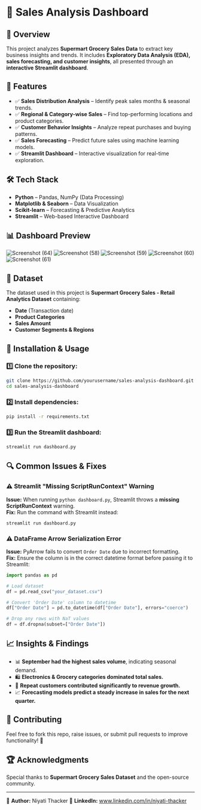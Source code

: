 
# 🛒 Sales Analysis Dashboard

## 📌 Overview
This project analyzes **Supermart Grocery Sales Data** to extract key business insights and trends. It includes **Exploratory Data Analysis (EDA), sales forecasting, and customer insights**, all presented through an **interactive Streamlit dashboard**.

## 🚀 Features
- ✅ **Sales Distribution Analysis** – Identify peak sales months & seasonal trends.  
- ✅ **Regional & Category-wise Sales** – Find top-performing locations and product categories.  
- ✅ **Customer Behavior Insights** – Analyze repeat purchases and buying patterns.  
- ✅ **Sales Forecasting** – Predict future sales using machine learning models.  
- ✅ **Streamlit Dashboard** – Interactive visualization for real-time exploration.  

## 🛠️ Tech Stack
- **Python** – Pandas, NumPy (Data Processing)  
- **Matplotlib & Seaborn** – Data Visualization  
- **Scikit-learn** – Forecasting & Predictive Analytics  
- **Streamlit** – Web-based Interactive Dashboard  

## 📊 Dashboard Preview
![Screenshot (64)](https://github.com/user-attachments/assets/d47a388a-e8d8-4988-8bd5-d7f45ac4357f)
![Screenshot (58)](https://github.com/user-attachments/assets/3aa891e4-3dbd-486a-a987-aed2a0b75b12)
![Screenshot (59)](https://github.com/user-attachments/assets/08098e5d-f5f0-4b59-9ee5-554ae7ab4bae)
![Screenshot (60)](https://github.com/user-attachments/assets/a92a8ecd-ec05-4979-81b6-9937ecc0d53e)
![Screenshot (61)](https://github.com/user-attachments/assets/235325b5-1ee9-472e-929b-c292c26cbbff)

## 📂 Dataset
The dataset used in this project is **Supermart Grocery Sales - Retail Analytics Dataset** containing:  
- **Date** (Transaction date)  
- **Product Categories**  
- **Sales Amount**  
- **Customer Segments & Regions**  

## 🔧 Installation & Usage
### 1️⃣ Clone the repository:  
```bash
git clone https://github.com/yourusername/sales-analysis-dashboard.git
cd sales-analysis-dashboard
```
### 2️⃣ Install dependencies:  
```bash
pip install -r requirements.txt
```
### 3️⃣ Run the Streamlit dashboard:  
```bash
streamlit run dashboard.py
```

## 🔍 Common Issues & Fixes
### ⚠️ Streamlit "Missing ScriptRunContext" Warning
**Issue:** When running `python dashboard.py`, Streamlit throws a **missing ScriptRunContext** warning.  
**Fix:** Run the command with Streamlit instead:
```bash
streamlit run dashboard.py
```

### ⚠️ DataFrame Arrow Serialization Error
**Issue:** PyArrow fails to convert `Order Date` due to incorrect formatting.  
**Fix:** Ensure the column is in the correct datetime format before passing it to Streamlit:
```python
import pandas as pd

# Load dataset
df = pd.read_csv("your_dataset.csv")

# Convert 'Order Date' column to datetime
df["Order Date"] = pd.to_datetime(df["Order Date"], errors="coerce")

# Drop any rows with NaT values
df = df.dropna(subset=["Order Date"])
```

## 📈 Insights & Findings
- 📊 **September had the highest sales volume**, indicating seasonal demand.  
- 🛍️ **Electronics & Grocery categories dominated total sales.**  
- 🔄 **Repeat customers contributed significantly to revenue growth.**  
- 📈 **Forecasting models predict a steady increase in sales for the next quarter.**  

## 🤝 Contributing
Feel free to fork this repo, raise issues, or submit pull requests to improve functionality! 🚀  

## 🏆 Acknowledgments
Special thanks to **Supermart Grocery Sales Dataset** and the open-source community.  

---

🔹 **Author:** Niyati Thacker 
🔹 **LinkedIn:**  www.linkedin.com/in/niyati-thacker


